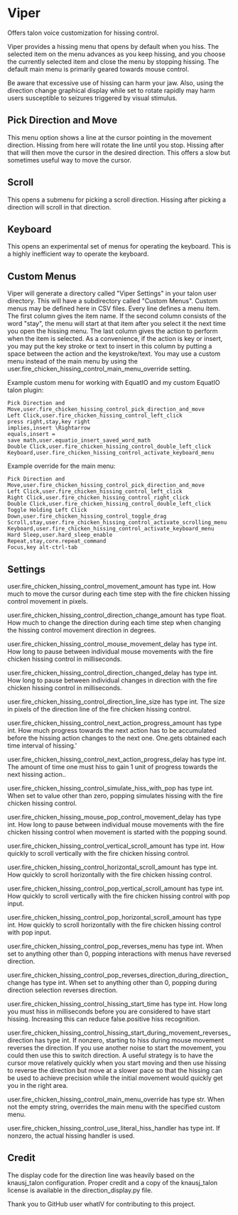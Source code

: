 # Viper
Offers talon voice customization for hissing control.

Viper provides a hissing menu that opens by default when you hiss. The selected item on the menu advances as you keep hissing, and you choose the currently selected item and close the menu by stopping hissing. The default main menu is primarily geared towards mouse control.

Be aware that excessive use of hissing can harm your jaw. Also, using the direction change graphical display while set to rotate rapidly may harm users susceptible to seizures triggered by visual stimulus.

## Pick Direction and Move
This menu option shows a line at the cursor pointing in the movement direction. Hissing from here will rotate the line until you stop. Hissing after that will then move the cursor in the desired direction. This offers a slow but sometimes useful way to move the cursor.

## Scroll
This opens a submenu for picking a scroll direction. Hissing after picking a direction will scroll in that direction. 

## Keyboard
This opens an experimental set of menus for operating the keyboard. This is a highly inefficient way to operate the keyboard. 

## Custom Menus
Viper will generate a directory called "Viper Settings" in your talon user directory. This will have a subdirectory called "Custom Menus". Custom menus may be defined here in CSV files. Every line defines a menu item. The first column gives the item name. If the second column consists of the word "stay", the menu will start at that item after you select it the next time you open the hissing menu. The last column gives the action to perform when the item is selected. As a convenience, if the action is key or insert, you may put the key stroke or text to insert in this column by putting a space between the action and the keystroke/text. You may use a custom menu instead of the main menu by using the user.fire_chicken_hissing_control_main_menu_override setting.

Example custom menu for working with EquatIO and my custom EquatIO talon plugin:
```
Pick Direction and Move,user.fire_chicken_hissing_control_pick_direction_and_move
Left Click,user.fire_chicken_hissing_control_left_click
press right,stay,key right
implies,insert \Rightarrow 
equals,insert =
save math,user.equatio_insert_saved_word_math
Double Click,user.fire_chicken_hissing_control_double_left_click
Keyboard,user.fire_chicken_hissing_control_activate_keyboard_menu
```

Example override for the main menu:
```
Pick Direction and Move,user.fire_chicken_hissing_control_pick_direction_and_move
Left Click,user.fire_chicken_hissing_control_left_click
Right Click,user.fire_chicken_hissing_control_right_click
Double Click,user.fire_chicken_hissing_control_double_left_click
Toggle Holding Left Click Down,user.fire_chicken_hissing_control_toggle_drag
Scroll,stay,user.fire_chicken_hissing_control_activate_scrolling_menu
Keyboard,user.fire_chicken_hissing_control_activate_keyboard_menu
Hard Sleep,user.hard_sleep_enable
Repeat,stay,core.repeat_command
Focus,key alt-ctrl-tab
```

## Settings

user.fire_chicken_hissing_control_movement_amount has type int. How much to move the cursor during each time step with the fire chicken hissing control movement in pixels.

user.fire_chicken_hissing_control_direction_change_amount has type float. How much to change the direction during each time step when changing the hissing control movement direction in degrees.

user.fire_chicken_hissing_control_mouse_movement_delay has type int. How long to pause between individual mouse movements with the fire chicken hissing control in milliseconds.

user.fire_chicken_hissing_control_direction_changed_delay has type int. How long to pause between individual changes in direction with the fire chicken hissing control in milliseconds.

user.fire_chicken_hissing_control_direction_line_size has type int. The size in pixels of the direction line of the fire chicken hissing control.

user.fire_chicken_hissing_control_next_action_progress_amount has type int. How much progress towards the next action has to be accumulated before the hissing action changes to the next one. One.gets obtained each time interval of hissing.'

user.fire_chicken_hissing_control_next_action_progress_delay has type int. The amount of time one must hiss to gain 1 unit of progress towards the next hissing action..

user.fire_chicken_hissing_control_simulate_hiss_with_pop has type int. When set to value other than zero, popping simulates hissing with the fire chicken hissing control.

user.fire_chicken_hissing_mouse_pop_control_movement_delay has type int. How long to pause between individual mouse movements with the fire chicken hissing control when movement is started with the popping sound.

user.fire_chicken_hissing_control_vertical_scroll_amount has type int. How quickly to scroll vertically with the fire chicken hissing control.

user.fire_chicken_hissing_control_horizontal_scroll_amount has type int. How quickly to scroll horizontally with the fire chicken hissing control.

user.fire_chicken_hissing_control_pop_vertical_scroll_amount has type int. How quickly to scroll vertically with the fire chicken hissing control with pop input.

user.fire_chicken_hissing_control_pop_horizontal_scroll_amount has type int. How quickly to scroll horizontally with the fire chicken hissing control with pop input.

user.fire_chicken_hissing_control_pop_reverses_menu has type int. When set to anything other than 0, popping interactions with menus have reversed direction.

user.fire_chicken_hissing_control_pop_reverses_direction_during_direction_change has type int. When set to anything other than 0, popping during direction selection reverses direction.

user.fire_chicken_hissing_control_hissing_start_time has type int. How long you must hiss in milliseconds before you are considered to have start hissing. Increasing this can reduce false.positive hiss recognition.

user.fire_chicken_hissing_control_hissing_start_during_movement_reverses_direction has type int. If nonzero, starting to hiss during mouse movement reverses the direction. If you use another noise to start the movement, you could then use this to switch direction. A useful strategy is to have the cursor move relatively quickly when you start moving and then use hissing to reverse the direction but move at a slower pace so that the hissing can be used to achieve precision while the initial movement would quickly get you in the right area.

user.fire_chicken_hissing_control_main_menu_override has type str. When not the empty string, overrides the main menu with the specified custom menu.

user.fire_chicken_hissing_control_use_literal_hiss_handler has type int. If nonzero, the actual hissing handler is used.

## Credit
The display code for the direction line was heavily based on the knausj_talon configuration. Proper credit and a copy of the knausj_talon license is available in the direction_display.py file.

Thank you to GitHub user whatIV for contributing to this project.